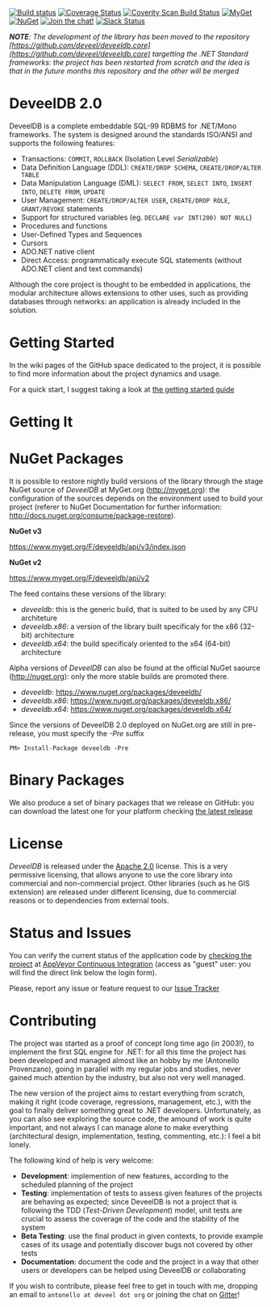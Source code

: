 [![Build status][appveyor-image]][appveyor-url] [![Coverage Status][coveralls-image]][coveralls-url] [![Coverity Scan Build Status][coverity-image]][coverity-url] [![MyGet][myget-image]][myget-url] [![NuGet][nuget-image]][nuget-url]
 [![Join the chat!][gitter-image]][gitter-url] [![Slack Status][slack-image]][slack-url]

_**NOTE**: The development of the library has been moved to the repository [https://github.com/deveel/deveeldb.core](https://github.com/deveel/deveeldb.core) targetting the .NET Standard frameworks: the project has been restarted from scratch and the idea is that in the future months this repository and the other will be merged_

DeveelDB 2.0
==========

DeveelDB is a complete embeddable SQL-99 RDBMS for .NET/Mono frameworks. The system is designed around the standards ISO/ANSI and supports the following features:

- Transactions: `COMMIT`, `ROLLBACK` (Isolation Level *Serializable*)
- Data Definition Language (DDL): `CREATE/DROP SCHEMA`, `CREATE/DROP/ALTER TABLE`
- Data Manipulation Language (DML): `SELECT FROM`, `SELECT INTO`, `INSERT INTO`, `DELETE FROM`, `UPDATE`
- User Management: `CREATE/DROP/ALTER USER`, `CREATE/DROP ROLE`, `GRANT/REVOKE` statements
- Support for structured variables (eg. `DECLARE var INT(200) NOT NULL`)
- Procedures and functions
- User-Defined Types and Sequences
- Cursors
- ADO.NET native client
- Direct Access: programmatically execute SQL statements (without ADO.NET client and text commands)

Although the core project is thought to be embedded in applications, the modular architecture allows extensions to other uses, such as providing databases through networks: an application is already included in the solution.

Getting Started
=============

In the wiki pages of the GitHub space dedicated to the project, it is possible to find more information about the project dynamics and usage.

For a quick start, I suggest taking a look at [the getting started guide](https://github.com/deveel/deveeldb/wiki/Getting-Started-Embedded)


Getting It
============

NuGet Packages
=============
It is possible to restore nightly build versions of the library through the stage NuGet source of *DeveelDB* at MyGet.org (http://myget.org): the configuration of the sources depends on the environment used to build your project (referer to NuGet Documentation for further information: http://docs.nuget.org/consume/package-restore).

**NuGet v3**

https://www.myget.org/F/deveeldb/api/v3/index.json

**NuGet v2**

https://www.myget.org/F/deveeldb/api/v2


The feed contains these versions of the library:
- *deveeldb*: this is the generic build, that is suited to be used by any CPU architeture
- *deveeldb.x86*: a version of the library built specificaly for the x86 (32-bit) architecture
- *deveeldb.x64*: the build specificaly oriented to the x64 (64-bit) architecture

Alpha versions of *DeveelDB* can also be found at the official NuGet saource (http://nuget.org): only the more stable builds are promoted there.

- *deveeldb*: https://www.nuget.org/packages/deveeldb/
- *deveeldb.x86*: https://www.nuget.org/packages/deveeldb.x86/
- *deveeldb.x64*: https://www.nuget.org/packages/deveeldb.x64/

Since the versions of DeveelDB 2.0 deployed on NuGet.org are still in pre-release, you must specify the  *-Pre* suffix

```
PM> Install-Package deveeldb -Pre
```


Binary Packages
===============

We also produce a set of binary packages that we release on GitHub: you can download the latest one for your platform checking [the latest release](https://github.com/deveel/deveeldb/releases/latest)


License
============

*DeveelDB* is released under the [Apache 2.0](http://www.apache.org/licenses/LICENSE-2.0) license. This is a very permissive licensing, that allows anyone to use the core library into commercial and non-commercial project. Other libraries (such as he GIS extension) are released under different licensing, due to commercial reasons or to dependencies from external tools.


Status and Issues
============

You can verify the current status of the application code by  [checking the project](https://ci.appveyor.com/project/tsutomi/deveeldb-3f7ew) at [AppVeyor Continuous Integration](http://ci.appveyor.com) (access as "guest" user: you will find the direct link below the login form).

Please, report any issue or feature request to our [Issue Tracker](http://github.com/deveel/deveeldb/issues)

Contributing
============

The project was started as a proof of concept long time ago (in 2003!), to implement the first SQL engine for .NET: for all this time the project has been developed and managed almost like an hobby by me (Antonello Provenzano), going in parallel with my regular jobs and studies, never gained much attention by the industry, but also not very well managed.

The new version of the project aims to restart everything from scratch, making it right (code coverage, regressions, management, etc.), with the goal to finally deliver something great to .NET developers.
Unfortunately, as you can also see exploring the source code, the amound of work is quite important, and not always I can manage alone to make everything (architectural design, implementation, testing, commenting, etc.): I feel a bit lonely.

The following kind of help is very welcome:

* **Development**: implemention of new features, according to the scheduled planning of the project
* **Testing**: implementation of tests to assess given features of the projects are behaving as expected; since DeveelDB is not a project that is following the TDD (*Test-Driven Development*) model, unit tests are crucial to assess the coverage of the code and the stability of the system
* **Beta Testing**: use the final product in given contexts, to provide example cases of its usage and potentially discover bugs not covered by other tests
* **Documentation**: document the code and the project in a way that other users or developers can be helped using DeveelDB or collaborating

If you wish to contribute, please feel free to get in touch with me, dropping an email to `antonello at deveel dot org` or joining the chat on [Gitter](https://gitter.im/deveel/deveeldb)!

[appveyor-image]:https://ci.appveyor.com/api/projects/status/koo12o4q2ik8isej?svg=true
[appveyor-url]:https://ci.appveyor.com/project/deveel/deveeldb
[coveralls-url]:https://coveralls.io/r/deveel/deveeldb
[coveralls-image]:https://coveralls.io/repos/deveel/deveeldb/badge.png
[coverity-image]:https://scan.coverity.com/projects/8341/badge.svg
[coverity-url]:https://scan.coverity.com/projects/deveel-deveeldb
[gitter-image]:https://badges.gitter.im/Join%20Chat.svg
[gitter-url]:https://gitter.im/deveel/deveeldb
[slack-image]:https://deveeldb-slackin.herokuapp.com/badge.svg
[slack-url]:https://deveeldb-slackin.herokuapp.com/
[myget-image]:https://img.shields.io/myget/deveeldb/v/deveeldb.svg?label=MyGet
[myget-url]:https://www.myget.org/feed/deveeldb/package/nuget/deveeldb
[nuget-image]:https://img.shields.io/nuget/vpre/deveeldb.svg?label=NuGet
[nuget-url]:https://www.nuget.org/packages/deveeldb
